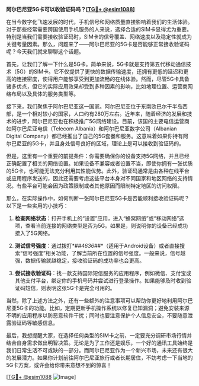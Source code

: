 **阿尔巴尼亚5G卡可以收验证码吗？[[TG💪+ @esim1088](https://t.me/s/esim1088)]**

在当今数字化飞速发展的时代，手机信号和网络质量直接影响着我们的生活体验。对于那些经常需要跨国使用手机服务的人来说，选择合适的SIM卡显得尤为重要。特别是当我们需要接收验证码时，SIM卡的信号覆盖、网络速度以及稳定性就成为关键考量因素。那么，问题来了——阿尔巴尼亚的5G卡是否能够正常接收验证码呢？今天我们就来聊聊这个话题。

首先，让我们了解一下什么是5G卡。简单来说，5G卡就是支持第五代移动通信技术（5G）的SIM卡。它不仅提供了更快的数据传输速度，还拥有更低的延迟和更高的连接密度，使得用户能够享受到更加流畅的在线体验。然而，尽管5G卡具备诸多优点，但它的实际应用效果却受到多种因素的影响，比如地理位置、运营商网络布局以及具体的服务类型等。

接下来，我们聚焦于阿尔巴尼亚这一国家。阿尔巴尼亚位于东南欧巴尔干半岛西部，是一个相对较小的国家，人口约有280万左右。近年来，随着经济的发展和技术的进步，阿尔巴尼亚也在积极推广5G网络建设。目前，该国的主要电信运营商如阿尔巴尼亚电信（Telecom Albania）和阿尔巴尼亚数字公司（Albanian Digital Company）都已经推出了自己的5G套餐和服务。这意味着如果你持有阿尔巴尼亚的5G卡，并且身处信号良好的区域，理论上是可以接收到验证码的。

但是，这里有一个重要的前提条件：你需要确保你的设备支持5G网络，并且已经正确配置了相关的网络设置。如果设备不兼容或者设置不当，即使你拥有一张优质的5G卡，也可能无法充分利用其性能优势。此外，验证码通常是由各种在线平台或应用程序发送的，因此还需要考虑这些平台本身对不同国家和地区网络的支持情况。有些平台可能会因为政策限制或者其他原因而限制特定地区的访问权限。

那么，在实际操作中，如何判断一张阿尔巴尼亚5G卡是否能顺利接收验证码呢？以下是一些实用的小技巧：

1. **检查网络状态**：打开手机上的“设置”应用，进入“蜂窝网络”或“移动网络”选项，查看当前连接的网络类型是否为5G。如果是，则说明你的设备已经成功接入了5G网络。
   
2. **测试信号强度**：通过拨打*#*#4636#*#*（适用于Android设备）或者直接搜索“信号强度”相关功能，了解当前所在位置的信号强度。一般来说，信号越强，数据传输就越稳定，接收验证码的成功率也会更高。

3. **尝试接收验证码**：找一款支持国际短信服务的应用程序，例如微信、支付宝或其他支付平台，绑定你的手机号码并尝试进行登录操作。如果能够及时收到验证码短信，则表明这张5G卡是完全可用的。

当然，除了上述方法之外，还有一些额外的注意事项可以帮助你更好地利用阿尔巴尼亚5G卡的功能。比如，定期更新手机操作系统以修复已知漏洞；避免安装来源不明的应用程序以防恶意软件干扰；同时也要注意保护个人信息安全，不要随意泄露验证码等敏感信息。

最后，我想提醒大家，在选择任何类型的SIM卡之前，一定要充分调研市场行情并结合自身需求做出明智决策。无论是为了工作还是娱乐，一个好的通讯工具始终是我们日常生活不可或缺的一部分。而阿尔巴尼亚作为一个新兴市场，未来还有很大的发展潜力。如果你计划前往阿尔巴尼亚旅行或者长期居住，不妨考虑一下当地的5G卡方案，或许会给你带来意想不到的惊喜！

[[TG💪+ @esim1088](https://t.me/s/esim1088) ![Image](https://i.postimg.cc/4NQfJmqS/Snipaste-2025-05-13-00-14-12.png)]